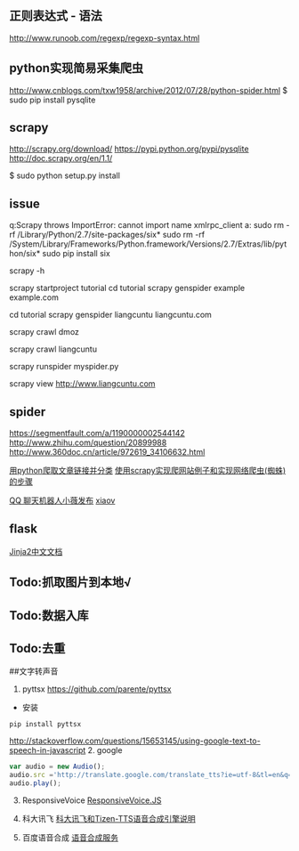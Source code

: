 ## 正则表达式 - 语法
http://www.runoob.com/regexp/regexp-syntax.html
## python实现简易采集爬虫
http://www.cnblogs.com/txw1958/archive/2012/07/28/python-spider.html
$ sudo pip install pysqlite


## scrapy
http://scrapy.org/download/
https://pypi.python.org/pypi/pysqlite
http://doc.scrapy.org/en/1.1/

$ sudo python setup.py install

## issue
q:Scrapy throws ImportError: cannot import name xmlrpc_client
a:
sudo rm -rf /Library/Python/2.7/site-packages/six*
sudo rm -rf /System/Library/Frameworks/Python.framework/Versions/2.7/Extras/lib/python/six*
sudo pip install six


scrapy -h

scrapy startproject tutorial
cd tutorial
scrapy genspider example example.com

cd tutorial
scrapy genspider liangcuntu liangcuntu.com

scrapy crawl dmoz

scrapy crawl liangcuntu

scrapy runspider myspider.py

scrapy  view http://www.liangcuntu.com

## spider
https://segmentfault.com/a/1190000002544142
http://www.zhihu.com/question/20899988
http://www.360doc.cn/article/972619_34106632.html

[用python爬取文章链接并分类](http://blog.csdn.net/yuxiangyunei/article/details/50438936)
[使用scrapy实现爬网站例子和实现网络爬虫(蜘蛛)的步骤](http://www.jb51.net/article/46107.htm)

[QQ 聊天机器人小薇发布](http://www.oschina.net/news/73874/qq-xiaov)
[xiaov](https://github.com/b3log/xiaov)

## flask
[Jinja2中文文档](http://www.kancloud.cn/manual/jinja2/70468)

## Todo:抓取图片到本地√
## Todo:数据入库
## Todo:去重


##文字转声音
1. pyttsx
https://github.com/parente/pyttsx

- 安装
```
pip install pyttsx
```
http://stackoverflow.com/questions/15653145/using-google-text-to-speech-in-javascript
2. google
```javascript
var audio = new Audio();
audio.src ='http://translate.google.com/translate_tts?ie=utf-8&tl=en&q=Hello%20World.';
audio.play();
```
3. ResponsiveVoice
[ResponsiveVoice.JS](http://responsivevoice.org/)
4. 科大讯飞
[科大讯飞和Tizen-TTS语音合成引擎说明](http://bbs.tizennet.com/thread-100426-1-1.html)

5. 百度语音合成
[语音合成服务](http://yuyin.baidu.com/tts)